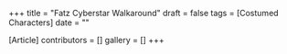 +++
title = "Fatz Cyberstar Walkaround"
draft = false
tags = [Costumed Characters]
date = ""

[Article]
contributors = []
gallery = []
+++